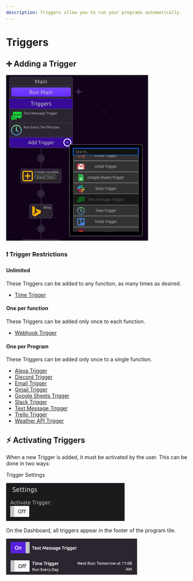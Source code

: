 ```yaml
---
description: Triggers allow you to run your programs automatically.
---
```


# Triggers

## ➕ Adding a Trigger

![The Text Message Trigger is restricted to one per program](../../.gitbook/assets/screen-shot-2019-07-16-at-10.54.29-am.png)

### ❗ Trigger Restrictions

#### Unlimited

These Triggers can be added to any function, as many times as desired. 

* [Time Trigger](time-trigger.md)

#### One per function

These Triggers can be added only once to each function.

* [Webhook Trigger](webhook-trigger.md)

#### One per Program

These Triggers can be added only once to a single function.

* [Alexa Trigger](alexa-trigger.md)
* [Discord Trigger](discord-trigger.md)
* [Email Trigger](email-trigger.md)
* [Gmail Trigger](gmail-trigger.md)
* [Google Sheets Trigger](google-sheets-trigger.md)
* [Slack Trigger](slack-trigger.md)
* [Text Message Trigger](text-message-trigger.md)
* [Trello Trigger](trello-trigger.md)
* [Weather API Trigger](weather-api-trigger.md)

## ⚡ Activating Triggers

When a new Trigger is added, it must be activated by the user. This can be done in two ways:

Trigger Settings

![Trigger Settings](../../.gitbook/assets/screen-shot-2019-07-16-at-11.08.46-am.png)

On the Dashboard, all triggers appear in the footer of the program tile.

![Dashboard](../../.gitbook/assets/screen-shot-2019-07-16-at-11.10.15-am.png)

